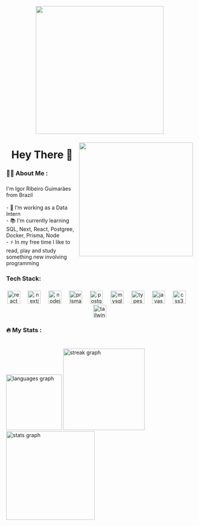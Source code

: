 <div align="center">
  <img height="345" src="https://user-images.githubusercontent.com/74038190/225813708-98b745f2-7d22-48cf-9150-083f1b00d6c9.gif"  />
</div>

###

<img align="right" height="307" src="https://user-images.githubusercontent.com/74038190/212748830-4c709398-a386-4761-84d7-9e10b98fbe6e.gif"  />

###

<h1 align="center">Hey There 👋</h1>

###

<h3 align="left">👩‍💻  About Me :</h3>

###

<p align="left">I'm  Igor Ribeiro Guimarães from Brazil<br><br>- 🔭 I’m working as a Data Intern<br>- 📚 I'm currently learning SQL, Next, React, Postgree, Docker, Prisma, Node<br>- ⚡ In my free time I like to read, play and study something new involving programming</p>

###

<h3 align="left"></> Tech Stack:</h3>

###

<div align="center">
  <img src="https://skillicons.dev/icons?i=react" height="35" alt="react logo"  />
  <img width="13" />
  <img src="https://skillicons.dev/icons?i=nextjs" height="35" alt="nextjs logo"  />
  <img width="13" />
  <img src="https://skillicons.dev/icons?i=nodejs" height="35" alt="nodejs logo"  />
  <img width="13" />
  <img src="https://skillicons.dev/icons?i=prisma" height="35" alt="prisma logo"  />
  <img width="13" />
  <img src="https://skillicons.dev/icons?i=postgres" height="35" alt="postgresql logo"  />
  <img width="13" />
  <img src="https://skillicons.dev/icons?i=mysql" height="35" alt="mysql logo"  />
  <img width="13" />
  <img src="https://skillicons.dev/icons?i=ts" height="35" alt="typescript logo"  />
  <img width="13" />
  <img src="https://skillicons.dev/icons?i=js" height="35" alt="javascript logo"  />
  <img width="13" />
  <img src="https://cdn.jsdelivr.net/gh/devicons/devicon/icons/css3/css3-original.svg" height="35" alt="css3 logo"  />
  <img width="13" />
  <img src="https://skillicons.dev/icons?i=tailwind" height="35" alt="tailwindcss logo"  />
</div>

###

<h3 align="left">🔥   My Stats :</h3>

###

<br clear="both">

<div align="left">
  <img src="https://github-readme-stats.vercel.app/api/top-langs?username=IgorRibeiroGuimaraes&locale=en&hide_title=false&layout=compact&card_width=320&langs_count=6&theme=tokyonight&hide_border=true&order=2" height="150" alt="languages graph"  />
  <img src="https://streak-stats.demolab.com?user=IgorRibeiroGuimaraes&locale=en&mode=daily&theme=tokyonight&hide_border=true&border_radius=5&order=3" height="220" alt="streak graph"  />
  <img src="https://github-readme-stats.vercel.app/api?username=IgorRibeiroGuimaraes&hide_title=false&hide_rank=false&show_icons=true&include_all_commits=true&count_private=true&disable_animations=false&theme=tokyonight&locale=en&hide_border=true&order=1" height="239" alt="stats graph"  />
</div>

###
